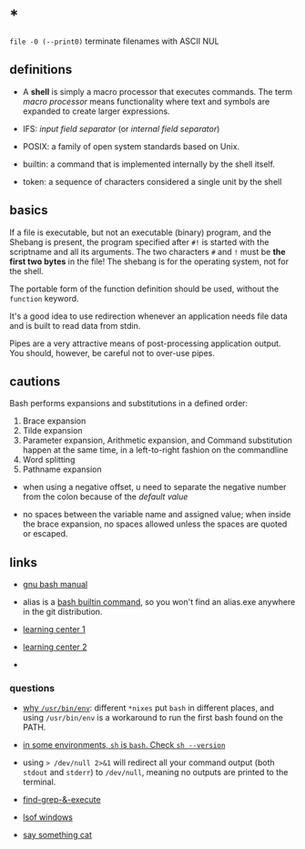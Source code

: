 # *

`file -0 (--print0)` terminate filenames with ASCII NUL

## definitions

- A **shell** is simply a macro processor that executes commands. The term _macro processor_ means functionality where text and symbols are expanded to create larger expressions.

- IFS: _input field separator_ (or _internal field separator_)

- POSIX: a family of open system standards based on Unix.

- builtin: a command that is implemented internally by the shell itself.

- token: a sequence of characters considered a single unit by the shell

## basics

If a file is executable, but not an executable (binary) program, and the Shebang is present, the program specified after `#!` is started with the scriptname and all its arguments. The two characters `#` and `!` must be **the first two bytes** in the file! The shebang is for the operating system, not for the shell.

The portable form of the function definition should be used, without the `function` keyword.

It's a good idea to use redirection whenever an application needs file data and is built to read data from stdin.

Pipes are a very attractive means of post-processing application output. You should, however, be careful not to over-use pipes.

## cautions

Bash performs expansions and substitutions in a defined order:

1. Brace expansion
2. Tilde expansion
3. Parameter expansion, Arithmetic expansion, and Command substitution happen at the same time, in a left-to-right fashion on the commandline
4. Word splitting
5. Pathname expansion

- when using a negative offset, u need to separate the negative number from the colon because of the _default value_

- no spaces between the variable name and assigned value; when inside the brace expansion, no spaces allowed unless the spaces are quoted or escaped.

## links

- [gnu bash manual](https://www.gnu.org/savannah-checkouts/gnu/bash/manual/bash.html#What-is-a-shell_003f)
- alias is a [bash builtin command](http://www.gnu.org/software/bash/manual/html_node/Bash-Builtins.html), so you won't find an alias.exe anywhere in the git distribution.

- [learning center 1](https://wiki.bash-hackers.org)
- [learning center 2](http://mywiki.wooledge.org/BashGuide)

- [](https://github.com/hackjutsu/vim-cheatsheet)

### questions

- [why `/usr/bin/env`](https://stackoverflow.com/questions/10376206/what-is-the-preferred-bash-shebang/10383546#10383546): different `*nixes` put `bash` in different places, and using `/usr/bin/env` is a workaround to run the first bash found on the PATH.

- [in some environments, `sh` is `bash`. Check `sh --version`](https://stackoverflow.com/a/5725297/11844003)

- [](https://stackoverflow.com/questions/19955260/what-is-dev-null-in-bash) using `> /dev/null 2>&1` will redirect all your command output (both `stdout` and `stderr`) to `/dev/null`, meaning no outputs are printed to the terminal.

- [find-grep-&-execute](https://stackoverflow.com/questions/6078837/find-grep-and-execute-all-in-one)

- [lsof windows](https://stackoverflow.com/questions/15708/how-can-i-determine-whether-a-specific-file-is-open-in-windows)

- [say something cat](https://stackoverflow.com/questions/11710552/useless-use-of-cat)

